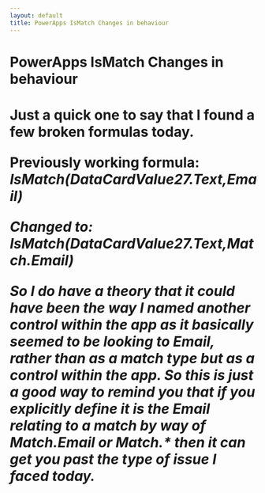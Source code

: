 ```yaml
---
layout: default
title: PowerApps IsMatch Changes in behaviour
---
```


<h1>PowerApps IsMatch Changes in behaviour<h1>

Just a quick one to say that I found a few broken formulas today.

Previously working formula: <em>IsMatch(DataCardValue27.Text,Email)<em>

Changed to: <em>IsMatch(DataCardValue27.Text,Match.Email)<em>

So I do have a theory that it could have been the way I named another control within the app as it basically seemed to be looking to Email, rather than as a match type but as a control within the app.
So this is just a good way to remind you that if you explicitly define it is the Email relating to a match by way of Match.Email or Match.* then it can
get you past the type of issue I faced today.
